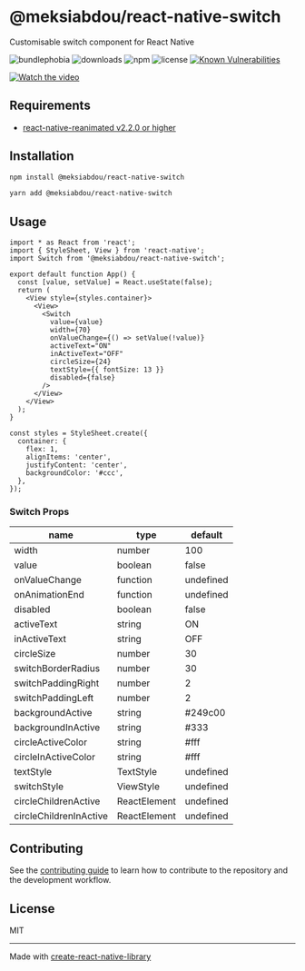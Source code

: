 # @meksiabdou/react-native-switch

Customisable switch component for React Native

![bundlephobia](https://badgen.net/bundlephobia/minzip/@meksiabdou/react-native-switch)
![downloads](https://badgen.net/npm/dt/@meksiabdou/react-native-switch)
![npm](https://badgen.net/npm/v/@meksiabdou/react-native-switch)
![license](https://badgen.net/github/license/meksiabdou/react-native-switch)
[![Known Vulnerabilities](https://snyk.io/test/github/meksiabdou/react-native-switch/badge.svg?targetFile=package.json)](https://snyk.io/test/github/meksiabdou/react-native-switch?targetFile=package.json)

[![Watch the video](https://imgur.com/TNLNDgt.jpg)](https://i.imgur.com/TNLNDgt.mp4)

## Requirements

- [react-native-reanimated v2.2.0 or higher](https://github.com/software-mansion/react-native-reanimated)

## Installation

```sh
npm install @meksiabdou/react-native-switch
```

```sh
yarn add @meksiabdou/react-native-switch
```

## Usage

```tsx
import * as React from 'react';
import { StyleSheet, View } from 'react-native';
import Switch from '@meksiabdou/react-native-switch';

export default function App() {
  const [value, setValue] = React.useState(false);
  return (
    <View style={styles.container}>
      <View>
        <Switch
          value={value}
          width={70}
          onValueChange={() => setValue(!value)}
          activeText="ON"
          inActiveText="OFF"
          circleSize={24}
          textStyle={{ fontSize: 13 }}
          disabled={false}
        />
      </View>
    </View>
  );
}

const styles = StyleSheet.create({
  container: {
    flex: 1,
    alignItems: 'center',
    justifyContent: 'center',
    backgroundColor: '#ccc',
  },
});
```

### Switch Props

| name                | type      | default   |
| ------------------- | --------- | --------- |
| width               | number    | 100       |
| value               | boolean   | false     |
| onValueChange       | function  | undefined |
| onAnimationEnd      | function  | undefined |
| disabled            | boolean   | false     |
| activeText          | string    | ON        |
| inActiveText        | string    | OFF       |
| circleSize          | number    | 30        |
| switchBorderRadius  | number    | 30        |
| switchPaddingRight  | number    | 2         |
| switchPaddingLeft   | number    | 2         |
| backgroundActive    | string    | #249c00   |
| backgroundInActive  | string    | #333      |
| circleActiveColor   | string    | #fff      |
| circleInActiveColor | string    | #fff      |
| textStyle           | TextStyle | undefined |
| switchStyle         | ViewStyle | undefined |
| circleChildrenActive| ReactElement | undefined |
| circleChildrenInActive| ReactElement | undefined |

## Contributing

See the [contributing guide](CONTRIBUTING.md) to learn how to contribute to the repository and the development workflow.

## License

MIT

---

Made with [create-react-native-library](https://github.com/callstack/react-native-builder-bob)
